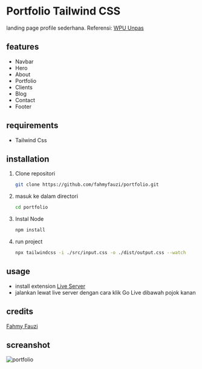 # Portfolio Tailwind CSS
landing page profile sederhana. Referensi: [WPU Unpas](https://www.youtube.com/watch?v=8Ea4oq8qFtM&t=6271s)

## features
- Navbar
- Hero
- About
- Portfolio
- Clients
- Blog
- Contact
- Footer

## requirements
- Tailwind Css

## installation

1. Clone repositori
    ```sh
    git clone https://github.com/fahmyfauzi/portfolio.git
    ```
2. masuk ke dalam directori
    ```sh
    cd portfolio
    ```
3. Instal Node
    ```sh
    npm install
    ```
    
4. run project

    ```sh
    npx tailwindcss -i ./src/input.css -o ./dist/output.css --watch
    ```


## usage
- install extension [Live Server](https://marketplace.visualstudio.com/items?itemName=ritwickdey.LiveServer)
- jalankan lewat live server dengan cara klik Go Live dibawah pojok kanan

## credits

[Fahmy Fauzi ](https://github.com/fahmyfauzi)

## screanshot
![portfolio](https://github.com/fahmyfauzi/portfolio/assets/58255031/9367e790-2272-4d86-af78-7c6c16b9dd78)

